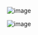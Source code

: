 ![image](https://github.com/harshith7422/Weather-Buddy/assets/89782073/9e146ed6-dfcc-4156-8841-9169afa533d3)

![image](https://github.com/harshith7422/Weather-Buddy/assets/89782073/52f21c67-0b8b-48ac-90d0-ea2cfcfd73ac)
